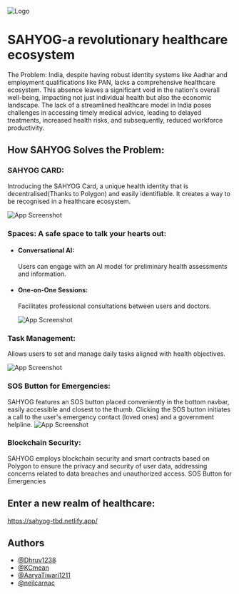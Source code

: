![Logo](https://firebasestorage.googleapis.com/v0/b/sahyog-1f3e5.appspot.com/o/logoHorizontal.svg?alt=media&token=ae4189a1-a789-44a9-8b75-b7808ef70672)
# SAHYOG-a revolutionary healthcare ecosystem

The Problem: India, despite having robust identity systems like Aadhar and employment qualifications like PAN, lacks a comprehensive healthcare ecosystem. This absence leaves a significant void in the nation's overall well-being, impacting not just individual health but also the economic landscape. The lack of a streamlined healthcare model in India poses challenges in accessing timely medical advice, leading to delayed treatments, increased health risks, and subsequently, reduced workforce productivity.


## How SAHYOG Solves the Problem:

###  SAHYOG CARD:
Introducing the SAHYOG Card, a unique health identity that is decentralised(Thanks to Polygon) and easily identifiable. It creates a way to be recognised in a healthcare ecosystem.

![App Screenshot](https://firebasestorage.googleapis.com/v0/b/sahyog-1f3e5.appspot.com/o/sahyogcard.svg?alt=media&token=867caee6-c443-4c1c-bb11-1253c8974b64)


### Spaces: A safe space to talk your hearts out:
* #### Conversational AI: 
    Users can engage with an AI model for preliminary health assessments and information. 

* #### One-on-One Sessions: 
    Facilitates professional consultations between users and doctors. 

    ![App Screenshot](https://firebasestorage.googleapis.com/v0/b/sahyog-1f3e5.appspot.com/o/spaces.svg?alt=media&token=66ce26f9-a911-44c4-b3a0-c129d34bff84)


### Task Management: 
Allows users to set and manage daily tasks aligned with health objectives. 

![App Screenshot](https://firebasestorage.googleapis.com/v0/b/sahyog-1f3e5.appspot.com/o/calender.svg?alt=media&token=21be41e4-ae7b-4d38-b2eb-e0d558f53e73)


### SOS Button for Emergencies:
SAHYOG features an SOS button placed conveniently in the bottom navbar, easily accessible and closest to the thumb. Clicking the SOS button initiates a call to the user's emergency contact (loved ones) and a government helpline.
![App Screenshot](https://firebasestorage.googleapis.com/v0/b/sahyog-1f3e5.appspot.com/o/Screenshot%20from%202023-12-16%2013-36-41.png?alt=media&token=57962839-0819-4c88-819c-8b7dc28d7f04)

### Blockchain Security:
SAHYOG employs blockchain security and smart contracts based on Polygon to ensure the privacy and security of user data, addressing concerns related to data breaches and unauthorized access. SOS Button for Emergencies



## Enter a new realm of healthcare:

https://sahyog-tbd.netlify.app/


## Authors

- [@Dhruv1238](https://github.com/Dhruv1238)
- [@KCmean](https://github.com/KCmean)
- [@AaryaTiwari1211](https://github.com/AaryaTiwari1211)
- [@neilcarnac](https://github.com/neilcarnac)


